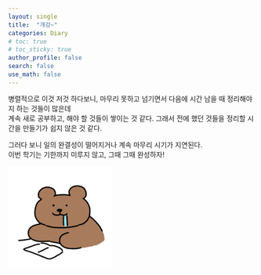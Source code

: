 ```yaml
---
layout: single  
title:  "개강~"
categories: Diary
# toc: true
# toc_sticky: true
author_profile: false
search: false
use_math: false
---
```


병렬적으로 이것 저것 하다보니, 마무리 못하고 넘기면서 다음에 시간 남을 때 정리해야지 하는 것들이 많은데 <br/>
계속 새로 공부하고, 해야 할 것들이 쌓이는 것 같다. 그래서 전에 했던 것들을 정리할 시간을 만들기가 쉽지 않은 것 같다. 
<br/>

그러다 보니 일의 완결성이 떨어지거나 계속 마무리 시기가 지연된다. <br/>
이번 학기는 기한까지 미루지 않고, 그때 그때 완성하자! <br/>

![bear](/assets/images/2022-09-05-diary/bear.png)
